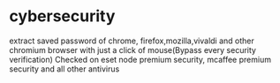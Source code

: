 # cybersecurity
extract saved password of chrome, firefox,mozilla,vivaldi and other chromium browser with just a click of mouse(Bypass every security verification)
Checked on eset node premium security, mcaffee premium security and all other antivirus
